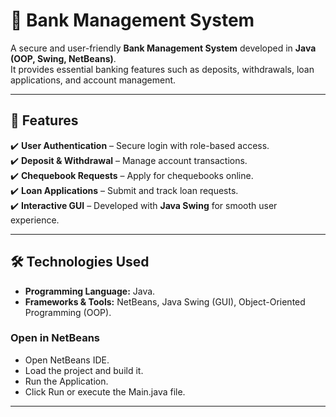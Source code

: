 # 🏦 Bank Management System

A secure and user-friendly **Bank Management System** developed in **Java (OOP, Swing, NetBeans)**.  
It provides essential banking features such as deposits, withdrawals, loan applications, and account management.  

---

## 🚀 Features
✔️ **User Authentication** – Secure login with role-based access.  
✔️ **Deposit & Withdrawal** – Manage account transactions.  
✔️ **Chequebook Requests** – Apply for chequebooks online.  
✔️ **Loan Applications** – Submit and track loan requests.  
✔️ **Interactive GUI** – Developed with **Java Swing** for smooth user experience.  

---

## 🛠 Technologies Used
- **Programming Language:** Java.  
- **Frameworks & Tools:** NetBeans, Java Swing (GUI), Object-Oriented Programming (OOP).

### Open in NetBeans

- Open NetBeans IDE.
- Load the project and build it.
- Run the Application.
- Click Run or execute the Main.java file.

---


